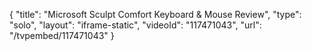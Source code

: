 {
    "title": "Microsoft Sculpt Comfort Keyboard & Mouse Review",
    "type": "solo",
    "layout": "iframe-static",
    "videoId": "117471043",
    "url": "\/tvpembed\/117471043"
}